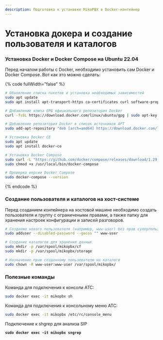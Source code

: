 ```yaml
---
description: Подготовка к установке MikoPBX в Docker-контейнер
---
```


# Установка докера и cоздание пользователя и каталогов

### Установка Docker и Docker Compose на Ubuntu 22.04

Перед началом работы с Docker, необходимо установить сам Docker и Docker Compose. Вот как это можно сделать:

{% code fullWidth="false" %}
```bash
# Обновление списка пакетов и установка необходимых зависимостей
sudo apt update
sudo apt install apt-transport-https ca-certificates curl software-properties-common

# Добавление ключа GPG официального репозитория Docker
curl -fsSL https://download.docker.com/linux/ubuntu/gpg | sudo apt-key add -

# Добавление репозитория Docker в список источников APT
sudo add-apt-repository "deb [arch=amd64] https://download.docker.com/linux/ubuntu $(lsb_release -cs) stable"

# Установка Docker CE
sudo apt update
sudo apt install docker-ce

# Установка Docker Compose
sudo curl -L "https://github.com/docker/compose/releases/download/1.29.2/docker-compose-$(uname -s)-$(uname -m)" -o /usr/local/bin/docker-compose
sudo chmod +x /usr/local/bin/docker-compose

# Проверка версии Docker Compose
sudo docker-compose --version

```
{% endcode %}

### Создание пользователя и каталогов на хост-системе

Перед созданием контейнера на хостовой машине необходимо создать пользователя и группу с ограничеными правами, а также папку для хранения настроек конфигурации и записей разговоров.

```bash
# Создание нового пользователя (например, www-user) без прав суперпользователя
sudo adduser --disabled-password --gecos "" www-user

# Создание каталогов для хранения данных
sudo mkdir -p /var/spool/mikopbx/cf
sudo mkdir -p /var/spool/mikopbx/storage

# Назначение прав созданному пользователю на каталоги
sudo chown -R www-user:www-user /var/spool/mikopbx/
```

### Полезные команды

Команда для подключения к консоли АТС:

```bash
sudo docker exec -it mikopbx sh
```

Команда для подключения к консольному меню АТС:

```bash
sudo docker exec -it mikopbx /etc/rc/console_menu
```

Подключение к shgrep для анализа SIP

<pre class="language-bash"><code class="lang-bash"><strong>sudo docker exec -it mikopbx sngrep
</strong></code></pre>
